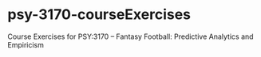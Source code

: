 # psy-3170-courseExercises
Course Exercises for PSY:3170 – Fantasy Football: Predictive Analytics and Empiricism
